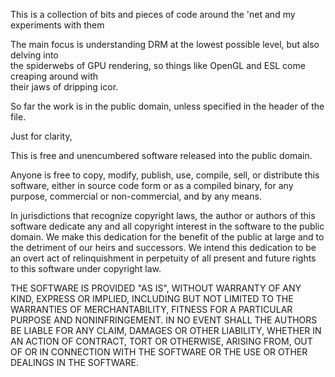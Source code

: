 This is a collection of bits and pieces of code around the 'net and my experiments with them  
  
The main focus is understanding DRM at the lowest possible level, but also delving into  
the spiderwebs of GPU rendering, so things like OpenGL and ESL come creaping around with  
their jaws of dripping icor.

So far the work is in the public domain, unless specified in the header of the file.  

Just for clarity, 

This is free and unencumbered software released into the public domain.  
  
Anyone is free to copy, modify, publish, use, compile, sell, or distribute this software, either in source code form or as a compiled binary, for any purpose, commercial or non-commercial, and by any means.  
  
In jurisdictions that recognize copyright laws, the author or authors of this software dedicate any and all copyright interest in the software to the public domain. We make this dedication for the benefit of the public at large and to the detriment of our heirs and successors. We intend this dedication to be an overt act of relinquishment in perpetuity of all present and future rights to this software under copyright law.  
  
THE SOFTWARE IS PROVIDED "AS IS", WITHOUT WARRANTY OF ANY KIND, EXPRESS OR IMPLIED, INCLUDING BUT NOT LIMITED TO THE WARRANTIES OF MERCHANTABILITY, FITNESS FOR A PARTICULAR PURPOSE AND NONINFRINGEMENT. IN NO EVENT SHALL THE AUTHORS BE LIABLE FOR ANY CLAIM, DAMAGES OR OTHER LIABILITY, WHETHER IN AN ACTION OF CONTRACT, TORT OR OTHERWISE, ARISING FROM, OUT OF OR IN CONNECTION WITH THE SOFTWARE OR THE USE OR OTHER DEALINGS IN THE SOFTWARE.
